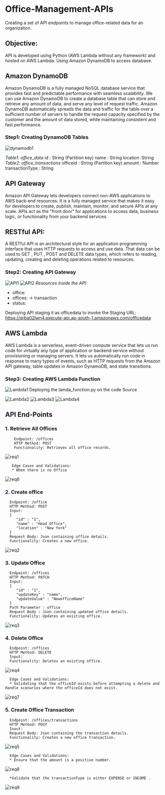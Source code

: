 # Office-Management-APIs
Creating a set of API endpoints to manage office-related data for an organization.
## Objective:
API is developed using Python (AWS Lambda without any framework) and hosted on AWS Lambda.
Using Amazon DynamoDB to access database.
## Amazon DynamoDB
Amazon DynamoDB is a fully managed NoSQL database service that provides fast and predictable performance with seamless scalability. We can use Amazon DynamoDB to create a database table that can store and retrieve any amount of data, and serve any level of request traffic. Amazon DynamoDB automatically spreads the data and traffic for the table over a sufficient number of servers to handle the request capacity specified by the customer and the amount of data stored, while maintaining consistent and fast performance.
### Step1: Creating DynamoDB Tables
![dynamodb1](https://github.com/palakSingh621/Office-Management-APIs/assets/107800373/42a66f8e-fbff-48ab-86a3-c57f3b35384f)

_Table1: office_data_
id : String (Partition key)
name : String 
location :String 
_Table2: office_transactions_
officeid : String (Partition key)
amount : Number
transactionType : String

## API Gateway
Amazon API Gateway lets developers connect non-AWS applications to AWS back-end resources. It is a fully managed service that makes it easy for developers to create, publish, maintain, monitor, and secure APIs at any scale. APIs act as the "front door" for applications to access data, business logic, or functionality from your backend services.

## RESTful API:
A RESTful API is an architectural style for an application programming interface that uses HTTP requests to access and use data. That data can be used to GET , PUT , POST and DELETE data types, which refers to reading, updating, creating and deleting operations related to resources.

### Step2: Creating API Gateway

![API1](https://github.com/palakSingh621/Office-Management-APIs/assets/107800373/143fbd37-9aba-49db-874d-6baf029e2504)
![API2](https://github.com/palakSingh621/Office-Management-APIs/assets/107800373/e56bebec-848a-4977-abd9-0f99f8aa10de)
_Resources inside the API:_
 * office:
 * offices:
   -> transaction
 * status:

Deploying API staging it as officedata to invoke the Staging URL:
https://qrba02lwn4.execute-api.ap-south-1.amazonaws.com/officedata

## AWS Lambda
AWS Lambda is a serverless, event-driven compute service that lets us run code for virtually any type of application or backend service without provisioning or managing servers. It lets us automatically run code in response to many types of events, such as HTTP requests from the Amazon API gateway, table updates in Amazon DynamoDB, and state transitions.

### Step3: Creating AWS Lambda Function
![Lambda1](https://github.com/palakSingh621/Office-Management-APIs/assets/107800373/396942bd-2d41-4b08-abee-f8e0ac844713)
Deploying the lamda_function.py on the code Source

![Lambda2](https://github.com/palakSingh621/Office-Management-APIs/assets/107800373/33f4640f-c438-4690-b091-3dabf211dc3f)
![Lambda3](https://github.com/palakSingh621/Office-Management-APIs/assets/107800373/62d30d9c-96b3-402d-b879-0b2a2f9203ed)
![Lambda4](https://github.com/palakSingh621/Office-Management-APIs/assets/107800373/8745e38e-75b3-4426-aaa3-73671ec6c247)

## API End-Points
### 1. Retrieve All Offices
        Endpoint: /offices
        HTTP Method: POST
        Functionality: Retrieves all office records.
![req1](https://github.com/palakSingh621/Office-Management-APIs/assets/107800373/2d42a676-45b6-4bd1-9863-bc102098f58e)

       Edge Cases and Validations:
       * When there is no Office      
![req6](https://github.com/palakSingh621/Office-Management-APIs/assets/107800373/1526d5aa-1070-4eb5-b8e5-ec13604db057)


### 2. Create office
      Endpoint: /office
      HTTP Method: POST
      Input:
      {
         "id" : "1",
         "name" : "Head Office",
         "location" : "New York"
      }
      Request Body: Json containing office details.
      Functionality: Creates a new office.
![req2](https://github.com/palakSingh621/Office-Management-APIs/assets/107800373/d835428a-edee-459f-bc9a-02bf85477374)

### 3. Update Office
      Endpoint: /offices
      HTTP Method: PATCH
      Input:
      {
         "id" : "1",
         "updateKey" : "name",
         "updateValue" : "NewofficeName"
      }
      Path Parameter : office
      Request Body : Json containing updated office details.
      Functionality: Updates an existing office.
![req3](https://github.com/palakSingh621/Office-Management-APIs/assets/107800373/3c8259a6-55c0-4ab8-9a73-10509812103a)

### 4. Delete Office
      Endpoint: /offices
      HTTP Method: DELETE
      Input:
      Functionality: Deletes an existing office.
![req4](https://github.com/palakSingh621/Office-Management-APIs/assets/107800373/25f2304f-98cd-4068-89f3-e94182b5a1e9)

      Edge Cases and Validations:
      * Validating that the officeId exists before attempting a delete and Handle scenarios where the officeId does not exist.
![req7](https://github.com/palakSingh621/Office-Management-APIs/assets/107800373/b09a0ab3-6f21-4b1c-a531-141f4cbf9188)

### 5. Create Office Transaction
      Endpoint: /offices/transactions
      HTTP Method: POST
      Inout: 
      Request Body: Json containing the transaction details.
      Functionality: Creates a new office transaction.
![req5](https://github.com/palakSingh621/Office-Management-APIs/assets/107800373/81692713-3ebc-472c-b345-50bd04b9d336)

      Edge Cases and Validations:
      * Ensure that the amount is a positive number.
![req8](https://github.com/palakSingh621/Office-Management-APIs/assets/107800373/d1c84822-7a2a-4742-ace1-62553958a014)

      *Validate that the transactionType is either EXPENSE or INCOME .
![req9](https://github.com/palakSingh621/Office-Management-APIs/assets/107800373/e7b7d05c-dbf2-44e8-a815-3fff698f5646)

